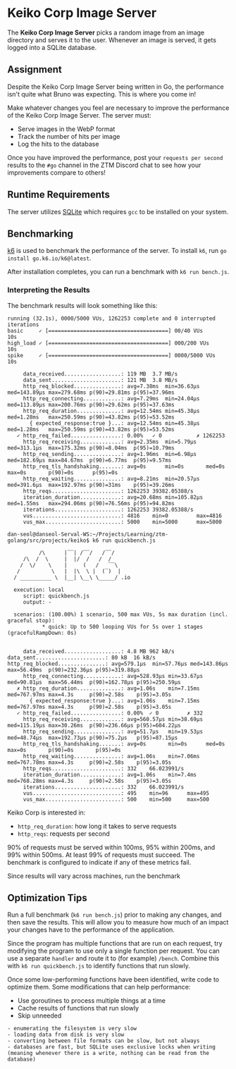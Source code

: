 # Keiko Corp Image Server

The __Keiko Corp Image Server__ picks a random image from an image directory and serves it to the user. Whenever an image is served, it gets logged into a SQLite database.

## Assignment

Despite the Keiko Corp Image Server being written in Go, the performance isn't quite what Bruno was expecting. This is where you come in!

Make whatever changes you feel are necessary to improve the performance of the Keiko Corp Image Server. The server must:

* Serve images in the WebP format
* Track the number of hits per image
* Log the hits to the database

Once you have improved the performance, post your `requests per second` results to the `#go` channel in the ZTM Discord chat to see how your improvements compare to others!

## Runtime Requirements

The server utilizes [SQLite](https://www.sqlite.org/index.html) which requires `gcc` to be installed on your system.

## Benchmarking

[k6](https://k6.io/) is used to benchmark the performance of the server. To install `k6`, run `go install go.k6.io/k6@latest`.

After installation completes, you can run a benchmark with `k6 run bench.js`.

### Interpreting the Results

The benchmark results will look something like this:

```
running (32.1s), 0000/5000 VUs, 1262253 complete and 0 interrupted iterations
basic     ✓ [======================================] 00/40 VUs      10s
high_load ✓ [======================================] 000/200 VUs    10s
spike     ✓ [======================================] 0000/5000 VUs  10s

     data_received..................: 119 MB  3.7 MB/s
     data_sent......................: 121 MB  3.8 MB/s
     http_req_blocked...............: avg=7.38ms  min=36.63µs  med=143.89µs max=279.68ms p(90)=29.81ms p(95)=37.96ms
     http_req_connecting............: avg=7.29ms  min=24.04µs  med=113.89µs max=200.76ms p(90)=29.62ms p(95)=37.63ms
     http_req_duration..............: avg=12.54ms min=45.38µs  med=1.28ms   max=250.59ms p(90)=43.82ms p(95)=53.52ms
       { expected_response:true }...: avg=12.54ms min=45.38µs  med=1.28ms   max=250.59ms p(90)=43.82ms p(95)=53.52ms
   ✓ http_req_failed................: 0.00%   ✓ 0           ✗ 1262253
     http_req_receiving.............: avg=2.35ms  min=5.79µs   med=313.1µs  max=175.32ms p(90)=8.04ms  p(95)=10.79ms
     http_req_sending...............: avg=1.96ms  min=6.98µs   med=182.69µs max=84.67ms  p(90)=6.77ms  p(95)=9.57ms
     http_req_tls_handshaking.......: avg=0s      min=0s       med=0s       max=0s       p(90)=0s      p(95)=0s
     http_req_waiting...............: avg=8.21ms  min=20.57µs  med=391.6µs  max=192.97ms p(90)=31ms    p(95)=39.26ms
     http_reqs......................: 1262253 39382.05388/s
     iteration_duration.............: avg=20.68ms min=105.82µs med=1.55ms   max=294.06ms p(90)=76.56ms p(95)=94.82ms
     iterations.....................: 1262253 39382.05388/s
     vus............................: 4816    min=0         max=4816
     vus_max........................: 5000    min=5000      max=5000
```

```
dan-seol@danseol-Serval-WS:~/Projects/Learning/ztm-golang/src/projects/keiko$ k6 run quickbench.js

          /\      |‾‾| /‾‾/   /‾‾/   
     /\  /  \     |  |/  /   /  /    
    /  \/    \    |     (   /   ‾‾\  
   /          \   |  |\  \ |  (‾)  | 
  / __________ \  |__| \__\ \_____/ .io

  execution: local
     script: quickbench.js
     output: -

  scenarios: (100.00%) 1 scenario, 500 max VUs, 5s max duration (incl. graceful stop):
           * quick: Up to 500 looping VUs for 5s over 1 stages (gracefulRampDown: 0s)


     data_received..................: 4.8 MB 962 kB/s     data_sent......................: 80 kB  16 kB/s     http_req_blocked...............: avg=579.1µs  min=57.76µs med=143.86µs max=56.49ms  p(90)=232.36µs p(95)=319.88µs
     http_req_connecting............: avg=528.93µs min=33.67µs med=90.81µs  max=56.44ms  p(90)=162.78µs p(95)=250.59µs
   ✗ http_req_duration..............: avg=1.06s    min=7.15ms  med=767.97ms max=4.3s     p(90)=2.58s    p(95)=3.05s   
       { expected_response:true }...: avg=1.06s    min=7.15ms  med=767.97ms max=4.3s     p(90)=2.58s    p(95)=3.05s   
   ✓ http_req_failed................: 0.00%  ✓ 0         ✗ 332  
     http_req_receiving.............: avg=560.57µs min=38.69µs med=115.19µs max=30.26ms  p(90)=236.66µs p(95)=604.22µs
     http_req_sending...............: avg=51.7µs   min=19.53µs med=48.74µs  max=192.73µs p(90)=75.2µs   p(95)=87.15µs 
     http_req_tls_handshaking.......: avg=0s       min=0s      med=0s       max=0s       p(90)=0s       p(95)=0s      
     http_req_waiting...............: avg=1.06s    min=7.06ms  med=767.78ms max=4.3s     p(90)=2.58s    p(95)=3.05s   
     http_reqs......................: 332    66.023991/s
     iteration_duration.............: avg=1.06s    min=7.4ms   med=768.28ms max=4.3s     p(90)=2.58s    p(95)=3.05s   
     iterations.....................: 332    66.023991/s
     vus............................: 495    min=96      max=495
     vus_max........................: 500    min=500     max=500
```

Keiko Corp is interested in:

* `http_req_duration`: how long it takes to serve requests
* `http_reqs`: requests per second

90% of requests must be served within 100ms, 95% within 200ms, and 99% within 500ms. At least 99% of requests must succeed. The benchmark is configured to indicate if any of these metrics fail.

Since results will vary across machines, run the benchmark 

## Optimization Tips

Run a full benchmark (`k6 run bench.js`) prior to making any changes, and then save the results. This will allow you to measure how much of an impact your changes have to the performance of the application.


Since the program has multiple functions that are run on each request, try modifying the program to use only a single function per request. You can use a separate `handler` and route it to (for example) `/bench`. Combine this with `k6 run quickbench.js` to identify functions that run slowly.

Once some low-performing functions have been identified, write code to optimize them. Some modifications that can help performance:
* Use goroutines to process multiple things at a time
* Cache results of functions that run slowly
* Skip unneeded 
```
- enumerating the filesystem is very slow
- loading data from disk is very slow
- converting between file formats can be slow, but not always
- databases are fast, but SQLite uses exclusive locks when writing (meaning whenever there is a write, nothing can be read from the database)

```